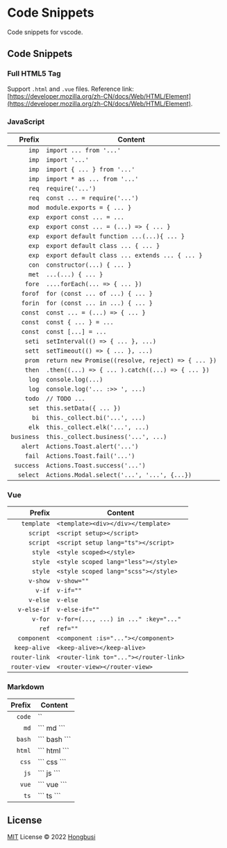 # Code Snippets

Code snippets for vscode.

## Code Snippets

### Full HTML5 Tag

Support `.html` and `.vue` files. Reference link: [https://developer.mozilla.org/zh-CN/docs/Web/HTML/Element](https://developer.mozilla.org/zh-CN/docs/Web/HTML/Element).

### JavaScript

| Prefix | Content |
| -------: | ------- |
| `imp` | `import ... from '...'`|
| `imp` | `import '...'` |
| `imp` | `import { ... } from '...'` |
| `imp` | `import * as ... from '...'` |
| `req` | `require('...')`|
| `req` | `const ... = require('...')`|
| `mod` | `module.exports = { ... }`|
| `exp` | `export const ... = ...` |
| `exp` | `export const ... = (...) => { ... }` |
| `exp` | `export default function ...(...){ ... }` |
| `exp` | `export default class ... { ... }` |
| `exp` | `export default class ... extends ... { ... }` |
| `con` | `constructor(...) { ... }` |
| `met` | `...(...) { ... }` |
| `fore` | `....forEach(... => { ... })` |
| `forof` | `for (const ... of ...) { ... }` |
| `forin` | `for (const ... in ...) { ... }` |
| `const` | `const ... = (...) => { ... }` |
| `const` | `const { ... } = ...` |
| `const` | `const [...] = ...` |
| `seti` | `setInterval(() => { ... }, ...)` |
| `sett` | `setTimeout(() => { ... }, ...)` |
| `prom` | `return new Promise((resolve, reject) => { ... })` |
| `then` | `.then((...) => { ... ).catch((...) => { ... })` |
| `log` | `console.log(...)` |
| `log` | `console.log('... :>> ', ...)` |
| `todo` | `// TODO ...` |
| `set` | `this.setData({ ... })` |
| `bi` | `this._collect.bi('...', ...)` |
| `elk` | `this._collect.elk('...', ...)` |
| `business` | `this._collect.business('...', ...)` |
| `alert` | `Actions.Toast.alert('...')` |
| `fail` | `Actions.Toast.fail('...')` |
| `success` | `Actions.Toast.success('...')` |
| `select` | `Actions.Modal.select('...', '...', {...})` |

### Vue

| Prefix | Content |
| -------: | ------- |
| `template` | `<template><div></div></template>` |
| `script` | `<script setup></script>` |
| `script` | `<script setup lang="ts"></script>` |
| `style` | `<style scoped></style>` |
| `style` | `<style scoped lang="less"></style>` |
| `style` | `<style scoped lang="scss"></style>` |
| `v-show` | `v-show=""` |
| `v-if` | `v-if=""` |
| `v-else` | `v-else` |
| `v-else-if` | `v-else-if=""` |
| `v-for` | `v-for=(..., ...) in ..." :key="..."` |
| `ref` | `ref=""` |
| `component` | `<component :is="..."></component>` |
| `keep-alive` | `<keep-alive></keep-alive>` |
| `router-link` | `<router-link to="..."></router-link>` |
| `router-view` | `<router-view></router-view>` |

### Markdown

| Prefix | Content |
| -------: | ------- |
| `code` | `` |
| `md` | \``` md \``` |
| `bash` | \``` bash \``` |
| `html` | \``` html \``` |
| `css` | \``` css \``` |
| `js` | \``` js \``` |
| `vue` | \``` vue \``` |
| `ts` | \``` ts \``` |

## License

[MIT](./LICENSE) License © 2022 [Hongbusi](https://github.com/Hongbusi)
